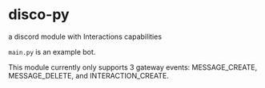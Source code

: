 # disco-py
a discord module with Interactions capabilities

``main.py`` is an example bot.

This module currently only supports 3 gateway events: MESSAGE_CREATE, MESSAGE_DELETE, and INTERACTION_CREATE.